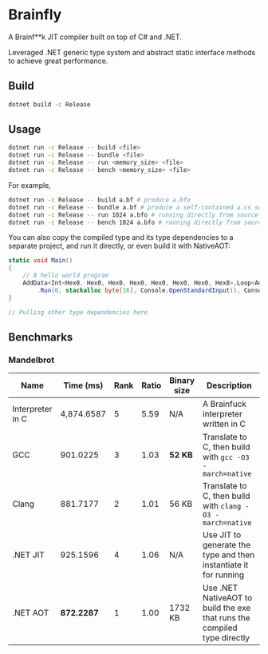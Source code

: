 # Brainfly

A Brainf**k JIT compiler built on top of C# and .NET.

Leveraged .NET generic type system and abstract static interface methods to achieve great performance.

## Build

```bash
dotnet build -c Release
```

## Usage

```bash
dotnet run -c Release -- build <file>
dotnet run -c Release -- bundle <file>
dotnet run -c Release -- run <memory_size> <file>
dotnet run -c Release -- bench <memory_size> <file>
```

For example,

```bash
dotnet run -c Release -- build a.bf # produce a.bfo
dotnet run -c Release -- bundle a.bf # produce a self-contained a.cs so that you can run it directly with .NET or build it with .NET NativeAOT, you can pass the memory size in the first argument for the generated program
dotnet run -c Release -- run 1024 a.bfo # running directly from source file a.bf is also supported
dotnet run -c Release -- bench 1024 a.bfo # running directly from source file a.bf is also supported
```

You can also copy the compiled type and its type dependencies to a separate project, and run it directly, or even build it with NativeAOT:

```cs
static void Main()
{
    // A hello world program
    AddData<Int<Hex0, Hex0, Hex0, Hex0, Hex0, Hex0, Hex0, Hex8>,Loop<AddPointer<Int<Hex0, Hex0, Hex0, Hex0, Hex0, Hex0, Hex0, Hex1>, AddData<Int<Hex0, Hex0, Hex0, Hex0, Hex0, Hex0, Hex0, Hex4>, Loop<AddPointer<Int<Hex0, Hex0, Hex0, Hex0, Hex0, Hex0, Hex0, Hex1>, AddData<Int<Hex0, Hex0, Hex0, Hex0, Hex0, Hex0, Hex0, Hex2>, AddPointer<Int<Hex0, Hex0, Hex0, Hex0, Hex0, Hex0, Hex0, Hex1>, AddData<Int<Hex0, Hex0, Hex0, Hex0, Hex0, Hex0, Hex0, Hex3>, AddPointer<Int<Hex0, Hex0, Hex0, Hex0, Hex0, Hex0, Hex0, Hex1>, AddData<Int<Hex0, Hex0, Hex0, Hex0, Hex0, Hex0, Hex0, Hex3>, AddPointer<Int<Hex0, Hex0, Hex0, Hex0, Hex0, Hex0, Hex0, Hex1>, AddData<Int<Hex0, Hex0, Hex0, Hex0, Hex0, Hex0, Hex0, Hex1>, AddPointer<Int<HexF, HexF, HexF, HexF, HexF, HexF, HexF, HexC>, AddData<Int<HexF, HexF, HexF, HexF, HexF, HexF, HexF, HexF>, Stop>>>>>>>>>>, AddPointer<Int<Hex0, Hex0, Hex0, Hex0, Hex0, Hex0, Hex0, Hex1>, AddData<Int<Hex0, Hex0, Hex0, Hex0, Hex0, Hex0, Hex0, Hex1>, AddPointer<Int<Hex0, Hex0, Hex0, Hex0, Hex0, Hex0, Hex0, Hex1>, AddData<Int<Hex0, Hex0, Hex0, Hex0, Hex0, Hex0, Hex0, Hex1>, AddPointer<Int<Hex0, Hex0, Hex0, Hex0, Hex0, Hex0, Hex0, Hex1>, AddData<Int<HexF, HexF, HexF, HexF, HexF, HexF, HexF, HexF>, AddPointer<Int<Hex0, Hex0, Hex0, Hex0, Hex0, Hex0, Hex0, Hex2>, AddData<Int<Hex0, Hex0, Hex0, Hex0, Hex0, Hex0, Hex0, Hex1>, Loop<AddPointer<Int<HexF, HexF, HexF, HexF, HexF, HexF, HexF, HexF>, Stop>, AddPointer<Int<HexF, HexF, HexF, HexF, HexF, HexF, HexF, HexF>, AddData<Int<HexF, HexF, HexF, HexF, HexF, HexF, HexF, HexF>, Stop>>>>>>>>>>>>>>, AddPointer<Int<Hex0, Hex0, Hex0, Hex0, Hex0, Hex0, Hex0, Hex2>, OutputData<AddPointer<Int<Hex0, Hex0, Hex0, Hex0, Hex0, Hex0, Hex0, Hex1>, AddData<Int<HexF, HexF, HexF, HexF, HexF, HexF, HexF, HexD>, OutputData<AddData<Int<Hex0, Hex0, Hex0, Hex0, Hex0, Hex0, Hex0, Hex7>, OutputData<OutputData<AddData<Int<Hex0, Hex0, Hex0, Hex0, Hex0, Hex0, Hex0, Hex3>, OutputData<AddPointer<Int<Hex0, Hex0, Hex0, Hex0, Hex0, Hex0, Hex0, Hex2>, OutputData<AddPointer<Int<HexF, HexF, HexF, HexF, HexF, HexF, HexF, HexF>, AddData<Int<HexF, HexF, HexF, HexF, HexF, HexF, HexF, HexF>, OutputData<AddPointer<Int<HexF, HexF, HexF, HexF, HexF, HexF, HexF, HexF>, OutputData<AddData<Int<Hex0, Hex0, Hex0, Hex0, Hex0, Hex0, Hex0, Hex3>, OutputData<AddData<Int<HexF, HexF, HexF, HexF, HexF, HexF, HexF, HexA>, OutputData<AddData<Int<HexF, HexF, HexF, HexF, HexF, HexF, HexF, Hex8>, OutputData<AddPointer<Int<Hex0, Hex0, Hex0, Hex0, Hex0, Hex0, Hex0, Hex2>, AddData<Int<Hex0, Hex0, Hex0, Hex0, Hex0, Hex0, Hex0, Hex1>, OutputData<AddPointer<Int<Hex0, Hex0, Hex0, Hex0, Hex0, Hex0, Hex0, Hex1>, AddData<Int<Hex0, Hex0, Hex0, Hex0, Hex0, Hex0, Hex0, Hex2>, OutputData<Stop>>>>>>>>>>>>>>>>>>>>>>>>>>>>>>>
        .Run(0, stackalloc byte[16], Console.OpenStandardInput(), Console.OpenStandardOutput());
}

// Pulling other type dependencies here
```

## Benchmarks

### Mandelbrot

| Name | Time (ms) | Rank | Ratio | Binary size | Description |
| --- | --- | --- | --- | --- | --- |
| Interpreter in C | 4,874.6587 | 5 | 5.59 | N/A | A Brainfuck interpreter written in C |
| GCC | 901.0225 | 3 | 1.03 | **52 KB** | Translate to C, then build with `gcc -O3 -march=native` |
| Clang | 881.7177 | 2 | 1.01 | 56 KB | Translate to C, then build with `clang -O3 -march=native` |
| .NET JIT | 925.1596 | 4 | 1.06 | N/A | Use JIT to generate the type and then instantiate it for running |
| .NET AOT | **872.2287** | 1 | 1.00 | 1732 KB | Use .NET NativeAOT to build the exe that runs the compiled type directly |

